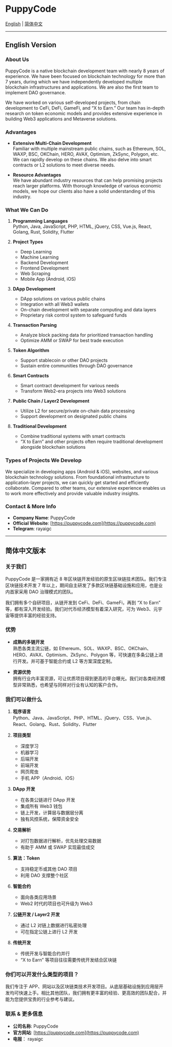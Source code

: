 # PuppyCode

[English](#english-version) | [简体中文](#简体中文版本)

---

## English Version

### About Us
PuppyCode is a native blockchain development team with nearly 8 years of experience. We have been focused on blockchain technology for more than 7 years, during which we have independently developed multiple blockchain infrastructures and applications. We are also the first team to implement DAO governance.

We have worked on various self-developed projects, from chain development to CeFi, DeFi, GameFi, and “X to Earn.” Our team has in-depth research on token economic models and provides extensive experience in building Web3 applications and Metaverse solutions.

### Advantages
- **Extensive Multi-Chain Development**  
  Familiar with multiple mainstream public chains, such as Ethereum, SOL, WAXP, BSC, OKChain, HERO, AVAX, Optimism, ZkSync, Polygon, etc. We can rapidly develop on these chains. We also delve into smart contracts or L2 solutions to meet diverse needs.

- **Resource Advantages**  
  We have abundant industry resources that can help promising projects reach larger platforms. With thorough knowledge of various economic models, we hope our clients also have a solid understanding of this industry.

### What We Can Do
1. **Programming Languages**  
   Python, Java, JavaScript, PHP, HTML, jQuery, CSS, Vue.js, React, Golang, Rust, Solidity, Flutter

2. **Project Types**  
   - Deep Learning  
   - Machine Learning  
   - Backend Development  
   - Frontend Development  
   - Web Scraping  
   - Mobile App (Android, iOS)

3. **DApp Development**  
   - DApp solutions on various public chains  
   - Integration with all Web3 wallets  
   - On-chain development with separate computing and data layers  
   - Proprietary risk control system to safeguard funds

4. **Transaction Parsing**  
   - Analyze block packing data for prioritized transaction handling  
   - Optimize AMM or SWAP for best trade execution

5. **Token Algorithm**  
   - Support stablecoin or other DAO projects  
   - Sustain entire communities through DAO governance

6. **Smart Contracts**  
   - Smart contract development for various needs  
   - Transform Web2-era projects into Web3 solutions

7. **Public Chain / Layer2 Development**  
   - Utilize L2 for secure/private on-chain data processing  
   - Support development on designated public chains

8. **Traditional Development**  
   - Combine traditional systems with smart contracts  
   - “X to Earn” and other projects often require traditional development alongside blockchain solutions

### Types of Projects We Develop
We specialize in developing apps (Android & iOS), websites, and various blockchain technology solutions. From foundational infrastructure to application-layer projects, we can quickly get started and efficiently collaborate. Compared to other teams, our extensive experience enables us to work more effectively and provide valuable industry insights.

### Contact & More Info
- **Company Name**: PuppyCode  
- **Official Website**: [https://puppycode.com](https://puppycode.com)
- **Telegram**: rayaigc

---

## 简体中文版本

### 关于我们
PuppyCode 是一家拥有近 8 年区块链开发经验的原生区块链技术团队。我们专注区块链技术开发 7 年以上，期间自主研发了多款区块链基础设施和应用，也是业内首家采用 DAO 治理模式的团队。

我们拥有多个自研项目，从链开发到 CeFi、DeFi、GameFi，再到 “X to Earn” 等，都有深入开发经验。我们对代币经济模型有着深入研究，可为 Web3、元宇宙等提供丰富的经验支持。

### 优势
- **成熟的多链开发**  
  熟悉各类主流公链，如 Ethereum、SOL、WAXP、BSC、OKChain、HERO、AVAX、Optimism、ZkSync、Polygon 等，可快速在多条公链上进行开发。并可基于智能合约或 L2 等方案深度定制。

- **资源优势**  
  拥有行业内丰富资源，可让优质项目得到更高的平台曝光。我们对各类经济模型非常熟悉，也希望与同样对行业有认知的客户合作。

### 我们可以做什么
1. **程序语言**  
   Python、Java、JavaScript、PHP、HTML、jQuery、CSS、Vue.js、React、Golang、Rust、Solidity、Flutter

2. **项目类型**  
   - 深度学习  
   - 机器学习  
   - 后端开发  
   - 前端开发  
   - 网页爬虫  
   - 手机 APP（Android、iOS）

3. **DApp 开发**  
   - 在各类公链进行 DApp 开发  
   - 集成所有 Web3 钱包  
   - 链上开发，计算层与数据层分离  
   - 独有风控系统，保障资金安全

4. **交易解析**  
   - 对打包数据进行解析，优先处理交易数据  
   - 有助于 AMM 或 SWAP 实现最佳成交

5. **算法：Token**  
   - 支持稳定币或其他 DAO 项目  
   - 利用 DAO 支撑整个社区

6. **智能合约**  
   - 面向各类应用场景  
   - Web2 时代的项目也可升级为 Web3

7. **公链开发 / Layer2 开发**  
   - 通过 L2 对链上数据进行私密处理  
   - 可在指定公链上进行 L2 开发

8. **传统开发**  
   - 传统开发与智能合约并行  
   - “X to Earn” 等项目往往需要传统开发结合区块链

### 你们可以开发什么类型的项目？
我们专注于 APP、网站以及区块链类技术开发项目。从底层基础设施到应用层开发均可快速上手。相比其他团队，我们拥有更丰富的经验、更高效的团队配合，并能为您提供宝贵的行业参考与建议。

### 联系 & 更多信息
- **公司名称**: PuppyCode  
- **官方网站**: [https://puppycode.com](https://puppycode.com)
- **电报**： rayaigc

